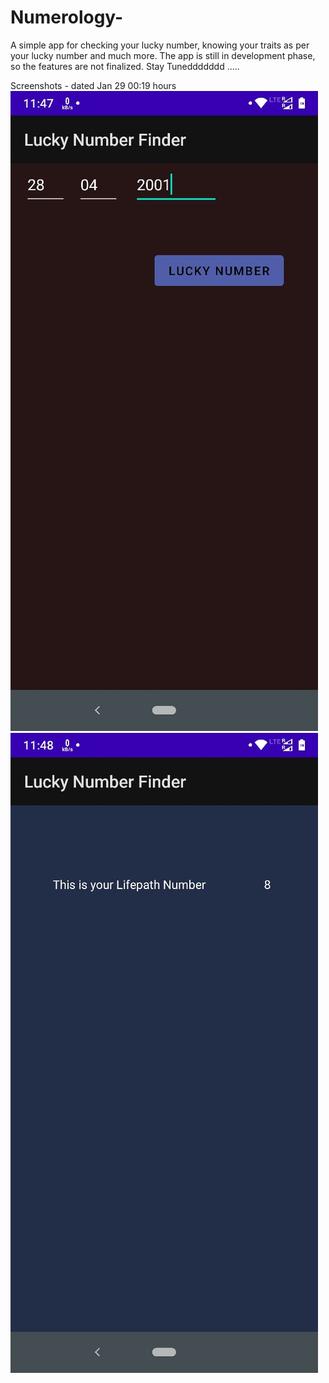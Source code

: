 # Numerology- 
A simple app for checking your lucky number, knowing your traits as per your lucky number and much more.
The app is still in development phase, so the features are not finalized.
Stay Tuneddddddd ..... 

Screenshots - dated Jan 29 00:19 hours
![alt text](https://github.com/RudCodera8/Numerology-/blob/master/2.jpeg) ![alt text](https://github.com/RudCodera8/Numerology-/blob/master/1.jpeg)



